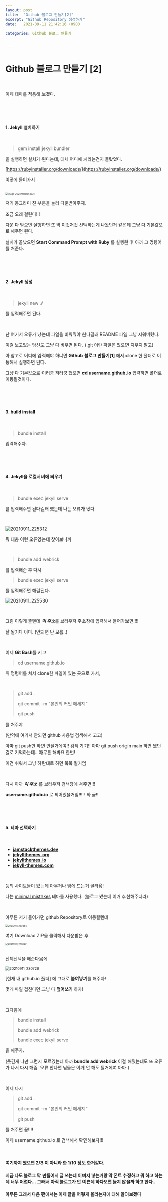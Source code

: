 ```yaml
---
layout: post
title:  "Github 블로그 만들기[2]"
excerpt: "Github Repository 생성하기"
date:   2021-09-11 21:42:16 +0900

categories: Github 블로그 만들기


---
```


# 					                                    **Github 블로그 만들기 [2]**

<br/>

이제 테마를 적용해 보겠다. 



<br/><br/><br/>

#### 1. Jekyll 설치하기

<br/>

>  gem install jekyll bundler 

을 실행하면 설치가 된다는데, 대체 어디에 치라는건지 몰랐었다.

[https://rubyinstaller.org/downloads/](https://rubyinstaller.org/downloads/)

이곳에 들어가서 

<br/>



<img src="https://raw.githubusercontent.com/ShinDongHun1/image_repo/main/img/image-2021091121354321.png" alt="image-2021091121354321" style="zoom:50%;" />

저기 동그라미 친 부분을 눌러 다운받아주자.

조금 오래 걸린다!!!

다운 다 받으면 실행하면 또 막 이것저것 선택하는게 나왔던거 같은데 그냥 다 기본값으로 해주면 된다.

설치가 끝났으면 **Start Command Prompt with Ruby** 를 실행한 후 아까 그 명령어를 쳐준다.

<br/>

<br/>

<br/>

#### 2. **Jekyll 생성** 

<br/>

> jekyll new ./

를 입력해주면 된다. 

<br/>

난 여기서 오류가 났는데 파일을 비워줘야 한다길래 README 파일 그냥 지워버렸다. 

이걸 보고있는 당신도 그냥 다 비우면 된다. (.git 이란 파일은 있으면 지우지 말고)

아 참고로 어디에 입력해야 하냐면 **Github 블로그 만들기[1]** 에서 clone 한 폴더로 이동해서 실행하면 된다.

그냥 다 기본값으로 이러쿵 저러쿵 했으면 **cd username.github.io** 입력하면 폴더로 이동될것이다.

<br/>

<br/>

<br/>

#### 3. build install

<br/>

> bundle install

입력해주자. 

<br/>

<br/>

<br/>





#### 4.  Jekyll을 로컬서버에 띄우기

<br/>

> bundle exec jekyll serve

를 입력해주면 된다길래 했는데 나는 오류가 떴다.

<br/>

![20210911_225312](https://raw.githubusercontent.com/ShinDongHun1/image_repo/main/img/20210911_225312.png)



뭐 대충 이런 오류였는데 찾아보니까

<br/>

> bundle add webrick

를 입력해준 후 다시 

> bundle exec jekyll serve

를 입력해주면 해결된다.



![20210911_225530](https://raw.githubusercontent.com/ShinDongHun1/image_repo/main/img/20210911_225530.png)

<br/>

그럼 이렇게 뜰텐데 ***이 주소***를 브라우저 주소창에 입력해서 들어가보면!!!!

잘 될거다 아마. (안되면 난 모름..)

<br/>

이제 **Git Bash**를 키고

> cd username.github.io

위 명령어를 쳐서 clone한 파일이 있는 곳으로 가서,

<br/>

> git add . 
>
> git commit -m "본인의 커밋 메세지"
>
> git push 

를 쳐주쟈

(만약에 여기서 안되면 github 사용법 검색해서 고고)

아마 git push만 하면 안될거에여!! 검색 기기!! 아마 git push origin main 하면 됐던걸로 기억하는데.. 아무튼 해봐요 한번!

이건 쉬워서 그냥 하란대로 하면 쭉쭉 될거임

<br/>

다시 아까 ***이 주소*** 를 브라우저 검색창에 쳐주면!!!

**username.github.io** 로 되어있을거임!!!!! 와 굳!!

<br/>

<br/>

<br/>

#### 5. 테마 선택하기

<br/>

- **[jamstackthemes.dev](https://jamstackthemes.dev/ssg/jekyll/)**
- **[jekyllthemes.org](http://jekyllthemes.org/)**
- **[jekyllthemes.io](https://jekyllthemes.io/)**
- **[jekyll-themes.com](https://jekyll-themes.com/)**

<br/>

등의 사이트들이 있는데 아무거나 맘에 드는거 골라욤!

나는 [minimal mistakes](https://github.com/mmistakes/minimal-mistakes) 테마를 사용했다. (블로그 봤는데 이거 추천해주더라)

<br/>

아무튼 저기 들어가면 github Repository로 이동될텐데 

<img src="https://raw.githubusercontent.com/ShinDongHun1/image_repo/main/img/20210911_230454.png" alt="20210911_230454" style="zoom:50%;" />

<br/>

여기 Download ZIP을 클릭해서 다운받은 후



<img src="https://raw.githubusercontent.com/ShinDongHun1/image_repo/main/img/20210911_230622.png" alt="20210911_230622" style="zoom:50%;" />

<br/>전체선택을 해준다음에



<img src="https://raw.githubusercontent.com/ShinDongHun1/image_repo/main/img/20210911_230726.png" alt="20210911_230726" style="zoom: 80%;" />



[현재 내 github.io 폴더] 에 그대로 **붙여넣기**를 해주자!

몇개 파일 겹친다면 그냥 다 **덮어쓰기** 하자!

<br/>

그다음에

> bundle install
>
> bundle add webrick
>
> bundle exec jekyll serve

을 해주자. 

(웃긴게 나만 그런지 모르겠는데 아까 **bundle add webrick** 이걸 해줬는데도 또 오류가 나서 다시 해줌. 오류 안나면 님들은 이거 안 해도 될거에여 아마.)

<br/>

이제 다시

> git add . 
>
> git commit -m "본인의 커밋 메세지" 
>
> git push

를 쳐주면 끝!!!!

이제 username.github.io 로 검색해서 확인해보자!!!

<br/>

#### 여기까지 했으면 2/3 이 아니라 한 1/10 정도 한거같다.

#### 지금 나도 블로그 막 만들어서 글 쓰는데 이미지 넣는거랑 막 폰트 수정하고 뭐 하고 하는데 너무 어렵다... 그래서 아직 블로그가 안 이쁜데 하다보면 늘지 않을까 하고 한다.. 

#### 아무튼 그래서 다음 편에서는 이제 글을 어떻게 올리는지에 대해 알아보겠다